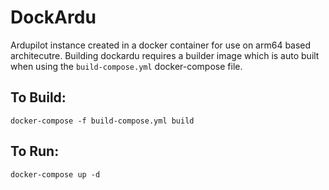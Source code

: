 # DockArdu

Ardupilot instance created in a docker container for use on arm64 based architecutre.  Building dockardu requires a builder image which is auto built when using the `build-compose.yml` docker-compose file.

## To Build:

```
docker-compose -f build-compose.yml build
```

## To Run:

```
docker-compose up -d
```
